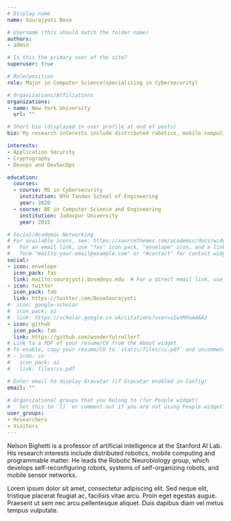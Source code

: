 ```yaml
---
# Display name
name: Sourajyoti Bose

# Username (this should match the folder name)
authors:
- admin

# Is this the primary user of the site?
superuser: true

# Role/position
role: Major in Computer Science(specialising in Cybersecurity)

# Organizations/Affiliations
organizations:
- name: New York University
  url: ""

# Short bio (displayed in user profile at end of posts)
bio: My research interests include distributed robotics, mobile computing and programmable matter.

interests:
- Application Security
- Cryptography
- Devops and DevSecOps

education:
  courses:
  - course: MS in Cybersecurity
    institution: NYU Tandon School of Engineering
    year: 2020
  - course: BE in Computer Science and Engineering
    institution: Jadavpur University
    year: 2015

# Social/Academic Networking
# For available icons, see: https://sourcethemes.com/academic/docs/widgets/#icons
#   For an email link, use "fas" icon pack, "envelope" icon, and a link in the
#   form "mailto:your-email@example.com" or "#contact" for contact widget.
social:
- icon: envelope
  icon_pack: fas
  link: mailto:sourajyoti.bose@nyu.edu  # For a direct email link, use "mailto:test@example.org".
- icon: twitter
  icon_pack: fab
  link: https://twitter.com/BoseSourajyoti
#- icon: google-scholar
#  icon_pack: ai
#  link: https://scholar.google.co.uk/citations?user=sIwtMXoAAAAJ
- icon: github
  icon_pack: fab
  link: https://github.com/wonderfulroller7
# Link to a PDF of your resume/CV from the About widget.
# To enable, copy your resume/CV to `static/files/cv.pdf` and uncomment the lines below.  
# - icon: cv
#   icon_pack: ai
#   link: files/cv.pdf

# Enter email to display Gravatar (if Gravatar enabled in Config)
email: ""
  
# Organizational groups that you belong to (for People widget)
#   Set this to `[]` or comment out if you are not using People widget.  
user_groups:
- Researchers
- Visitors
---
```


Nelson Bighetti is a professor of artificial intelligence at the Stanford AI Lab. His research interests include distributed robotics, mobile computing and programmable matter. He leads the Robotic Neurobiology group, which develops self-reconfiguring robots, systems of self-organizing robots, and mobile sensor networks.

Lorem ipsum dolor sit amet, consectetur adipiscing elit. Sed neque elit, tristique placerat feugiat ac, facilisis vitae arcu. Proin eget egestas augue. Praesent ut sem nec arcu pellentesque aliquet. Duis dapibus diam vel metus tempus vulputate. 
